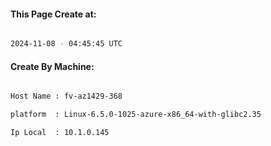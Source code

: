
   
#### This Page Create at:

```bash

2024-11-08 - 04:45:45 UTC

```

#### Create By Machine:

```bash

Host Name : fv-az1429-368

platform  : Linux-6.5.0-1025-azure-x86_64-with-glibc2.35

Ip Local  : 10.1.0.145

```


